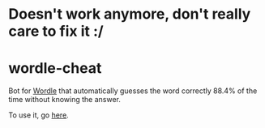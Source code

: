 # Doesn't work anymore, don't really care to fix it :/

# wordle-cheat

Bot for [Wordle](https://www.powerlanguage.co.uk/wordle/) that automatically guesses the word correctly 88.4% of the time without knowing the answer.

To use it, go [here](https://fupicat.github.io/wordle-cheat/).
